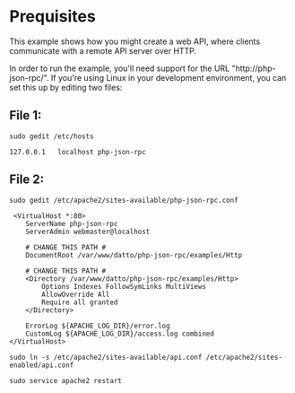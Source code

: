 # Prequisites

This example shows how you might create a web API, where clients communicate
with a remote API server over HTTP.

In order to run the example, you'll need support for the URL "http://php-json-rpc/".
If you're using Linux in your development environment, you can set this up
by editing two files:

## File 1:

`sudo gedit /etc/hosts`
```
127.0.0.1   localhost php-json-rpc
```

## File 2:

`sudo gedit /etc/apache2/sites-available/php-json-rpc.conf`
```
 <VirtualHost *:80>
	ServerName php-json-rpc
	ServerAdmin webmaster@localhost

	# CHANGE THIS PATH #
	DocumentRoot /var/www/datto/php-json-rpc/examples/Http

	# CHANGE THIS PATH #
	<Directory /var/www/datto/php-json-rpc/examples/Http>
		Options Indexes FollowSymLinks MultiViews
		AllowOverride All
		Require all granted
	</Directory>

	ErrorLog ${APACHE_LOG_DIR}/error.log
	CustomLog ${APACHE_LOG_DIR}/access.log combined
</VirtualHost>
```

`sudo ln -s /etc/apache2/sites-available/api.conf /etc/apache2/sites-enabled/api.conf`

`sudo service apache2 restart`
